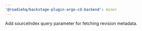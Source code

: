 ```yaml
---
'@roadiehq/backstage-plugin-argo-cd-backend': minor
---
```


Add sourceIndex query parameter for fetching revision metadata.
